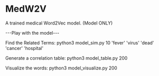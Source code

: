# MedW2V

A trained medical Word2Vec model.
(Model ONLY)

---Play with the model---

Find the Related Terms:
python3 model_sim.py 10 'fever' 'virus' 'dead' 'cancer' 'hospital'

Generate a correlation table:
python3 model_table.py 200

Visualize the words:
python3 model_visualize.py 200
